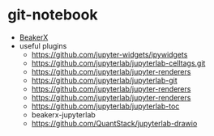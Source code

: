 # git-notebook

- [BeakerX](http://beakerx.com/)
- useful plugins
    - https://github.com/jupyter-widgets/ipywidgets
    - https://github.com/jupyterlab/jupyterlab-celltags.git
    - https://github.com/jupyterlab/jupyter-renderers
    - https://github.com/jupyterlab/jupyterlab-git
    - https://github.com/jupyterlab/jupyter-renderers
    - https://github.com/jupyterlab/jupyter-renderers
    - https://github.com/jupyterlab/jupyterlab-toc
    - beakerx-jupyterlab
    - https://github.com/QuantStack/jupyterlab-drawio